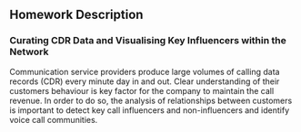 
Homework Description
--------------------

### Curating CDR Data and Visualising Key Influencers within the Network

Communication service providers produce large volumes of calling data records (CDR) every minute day in and out. Clear understanding of their customers behaviour is key factor for the company to maintain the call revenue. In order to do so, the analysis of relationships between customers is important to detect key call influencers and non-influencers and identify voice call communities.

